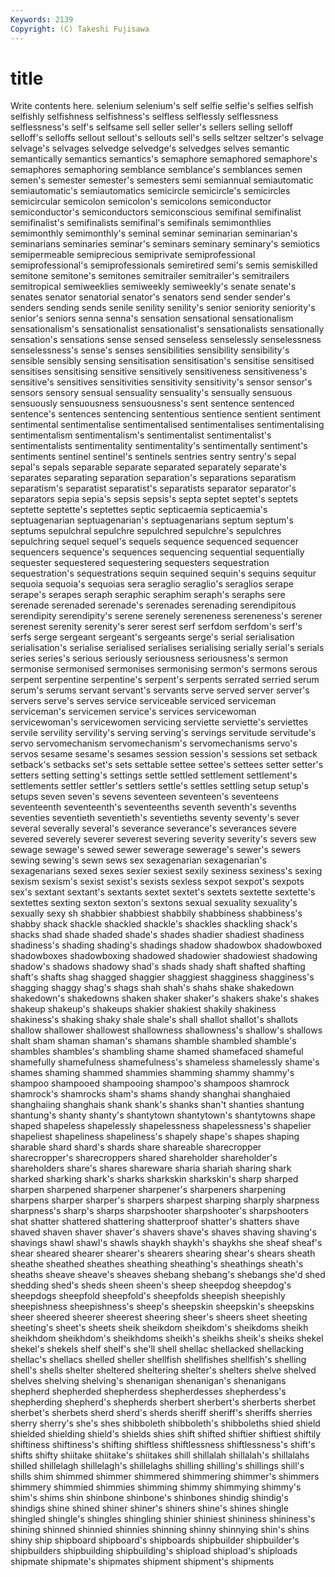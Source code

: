 ```yaml
---
Keywords: 2139 
Copyright: (C) Takeshi Fujisawa
---
```


# title

Write contents here.
selenium selenium's self selfie selfie's selfies selfish selfishly
selfishness selfishness's selfless selflessly selflessness selflessness's self's selfsame sell seller
seller's sellers selling selloff selloff's selloffs sellout sellout's sellouts sell's
sells seltzer seltzer's selvage selvage's selvages selvedge selvedge's selvedges selves
semantic semantically semantics semantics's semaphore semaphored semaphore's semaphores semaphoring semblance
semblance's semblances semen semen's semester semester's semesters semi semiannual semiautomatic
semiautomatic's semiautomatics semicircle semicircle's semicircles semicircular semicolon semicolon's semicolons semiconductor
semiconductor's semiconductors semiconscious semifinal semifinalist semifinalist's semifinalists semifinal's semifinals semimonthlies
semimonthly semimonthly's seminal seminar seminarian seminarian's seminarians seminaries seminar's seminars
seminary seminary's semiotics semipermeable semiprecious semiprivate semiprofessional semiprofessional's semiprofessionals semiretired
semi's semis semiskilled semitone semitone's semitones semitrailer semitrailer's semitrailers semitropical
semiweeklies semiweekly semiweekly's senate senate's senates senator senatorial senator's senators
send sender sender's senders sending sends senile senility senility's senior
seniority seniority's senior's seniors senna senna's sensation sensational sensationalism sensationalism's
sensationalist sensationalist's sensationalists sensationally sensation's sensations sense sensed senseless senselessly
senselessness senselessness's sense's senses sensibilities sensibility sensibility's sensible sensibly sensing
sensitisation sensitisation's sensitise sensitised sensitises sensitising sensitive sensitively sensitiveness sensitiveness's
sensitive's sensitives sensitivities sensitivity sensitivity's sensor sensor's sensors sensory sensual
sensuality sensuality's sensually sensuous sensuously sensuousness sensuousness's sent sentence sentenced
sentence's sentences sentencing sententious sentience sentient sentiment sentimental sentimentalise sentimentalised
sentimentalises sentimentalising sentimentalism sentimentalism's sentimentalist sentimentalist's sentimentalists sentimentality sentimentality's sentimentally
sentiment's sentiments sentinel sentinel's sentinels sentries sentry sentry's sepal sepal's
sepals separable separate separated separately separate's separates separating separation separation's
separations separatism separatism's separatist separatist's separatists separator separator's separators sepia
sepia's sepsis sepsis's septa septet septet's septets septette septette's septettes
septic septicaemia septicaemia's septuagenarian septuagenarian's septuagenarians septum septum's septums sepulchral
sepulchre sepulchred sepulchre's sepulchres sepulchring sequel sequel's sequels sequence sequenced
sequencer sequencers sequence's sequences sequencing sequential sequentially sequester sequestered sequestering
sequesters sequestration sequestration's sequestrations sequin sequined sequin's sequins sequitur sequoia
sequoia's sequoias sera seraglio seraglio's seraglios serape serape's serapes seraph
seraphic seraphim seraph's seraphs sere serenade serenaded serenade's serenades serenading
serendipitous serendipity serendipity's serene serenely sereneness sereneness's serener serenest serenity
serenity's serer serest serf serfdom serfdom's serf's serfs serge sergeant
sergeant's sergeants serge's serial serialisation serialisation's serialise serialised serialises serialising
serially serial's serials series series's serious seriously seriousness seriousness's sermon
sermonise sermonised sermonises sermonising sermon's sermons serous serpent serpentine serpentine's
serpent's serpents serrated serried serum serum's serums servant servant's servants
serve served server server's servers serve's serves service serviceable serviced
serviceman serviceman's servicemen service's services servicewoman servicewoman's servicewomen servicing serviette
serviette's serviettes servile servility servility's serving serving's servings servitude servitude's
servo servomechanism servomechanism's servomechanisms servo's servos sesame sesame's sesames session
session's sessions set setback setback's setbacks set's sets settable settee
settee's settees setter setter's setters setting setting's settings settle settled
settlement settlement's settlements settler settler's settlers settle's settles settling setup
setup's setups seven seven's sevens seventeen seventeen's seventeens seventeenth seventeenth's
seventeenths seventh seventh's sevenths seventies seventieth seventieth's seventieths seventy seventy's
sever several severally several's severance severance's severances severe severed severely
severer severest severing severity severity's severs sew sewage sewage's sewed
sewer sewerage sewerage's sewer's sewers sewing sewing's sewn sews sex
sexagenarian sexagenarian's sexagenarians sexed sexes sexier sexiest sexily sexiness sexiness's
sexing sexism sexism's sexist sexist's sexists sexless sexpot sexpot's sexpots
sex's sextant sextant's sextants sextet sextet's sextets sextette sextette's sextettes
sexting sexton sexton's sextons sexual sexuality sexuality's sexually sexy sh
shabbier shabbiest shabbily shabbiness shabbiness's shabby shack shackle shackled shackle's
shackles shackling shack's shacks shad shade shaded shade's shades shadier
shadiest shadiness shadiness's shading shading's shadings shadow shadowbox shadowboxed shadowboxes
shadowboxing shadowed shadowier shadowiest shadowing shadow's shadows shadowy shad's shads
shady shaft shafted shafting shaft's shafts shag shagged shaggier shaggiest
shagginess shagginess's shagging shaggy shag's shags shah shah's shahs shake
shakedown shakedown's shakedowns shaken shaker shaker's shakers shake's shakes shakeup
shakeup's shakeups shakier shakiest shakily shakiness shakiness's shaking shaky shale
shale's shall shallot shallot's shallots shallow shallower shallowest shallowness shallowness's
shallow's shallows shalt sham shaman shaman's shamans shamble shambled shamble's
shambles shambles's shambling shame shamed shamefaced shameful shamefully shamefulness shamefulness's
shameless shamelessly shame's shames shaming shammed shammies shamming shammy shammy's
shampoo shampooed shampooing shampoo's shampoos shamrock shamrock's shamrocks sham's shams
shandy shanghai shanghaied shanghaiing shanghais shank shank's shanks shan't shanties
shantung shantung's shanty shanty's shantytown shantytown's shantytowns shape shaped shapeless
shapelessly shapelessness shapelessness's shapelier shapeliest shapeliness shapeliness's shapely shape's shapes
shaping sharable shard shard's shards share shareable sharecropper sharecropper's sharecroppers
shared shareholder shareholder's shareholders share's shares shareware sharia shariah sharing
shark sharked sharking shark's sharks sharkskin sharkskin's sharp sharped sharpen
sharpened sharpener sharpener's sharpeners sharpening sharpens sharper sharper's sharpers sharpest
sharping sharply sharpness sharpness's sharp's sharps sharpshooter sharpshooter's sharpshooters shat
shatter shattered shattering shatterproof shatter's shatters shave shaved shaven shaver
shaver's shavers shave's shaves shaving shaving's shavings shawl shawl's shawls
shaykh shaykh's shaykhs she sheaf sheaf's shear sheared shearer shearer's
shearers shearing shear's shears sheath sheathe sheathed sheathes sheathing sheathing's
sheathings sheath's sheaths sheave sheave's sheaves shebang shebang's shebangs she'd
shed shedding shed's sheds sheen sheen's sheep sheepdog sheepdog's sheepdogs
sheepfold sheepfold's sheepfolds sheepish sheepishly sheepishness sheepishness's sheep's sheepskin sheepskin's
sheepskins sheer sheered sheerer sheerest sheering sheer's sheers sheet sheeting
sheeting's sheet's sheets sheik sheikdom sheikdom's sheikdoms sheikh sheikhdom sheikhdom's
sheikhdoms sheikh's sheikhs sheik's sheiks shekel shekel's shekels shelf shelf's
she'll shell shellac shellacked shellacking shellac's shellacs shelled sheller shellfish
shellfishes shellfish's shelling shell's shells shelter sheltered sheltering shelter's shelters
shelve shelved shelves shelving shelving's shenanigan shenanigan's shenanigans shepherd shepherded
shepherdess shepherdesses shepherdess's shepherding shepherd's shepherds sherbert sherbert's sherberts sherbet
sherbet's sherbets sherd sherd's sherds sheriff sheriff's sheriffs sherries sherry
sherry's she's shes shibboleth shibboleth's shibboleths shied shield shielded shielding
shield's shields shies shift shifted shiftier shiftiest shiftily shiftiness shiftiness's
shifting shiftless shiftlessness shiftlessness's shift's shifts shifty shiitake shiitake's shiitakes
shill shillalah shillalah's shillalahs shilled shillelagh shillelagh's shillelaghs shilling shilling's
shillings shill's shills shim shimmed shimmer shimmered shimmering shimmer's shimmers
shimmery shimmied shimmies shimming shimmy shimmying shimmy's shim's shims shin
shinbone shinbone's shinbones shindig shindig's shindigs shine shined shiner shiner's
shiners shine's shines shingle shingled shingle's shingles shingling shinier shiniest
shininess shininess's shining shinned shinnied shinnies shinning shinny shinnying shin's
shins shiny ship shipboard shipboard's shipboards shipbuilder shipbuilder's shipbuilders shipbuilding
shipbuilding's shipload shipload's shiploads shipmate shipmate's shipmates shipment shipment's shipments

